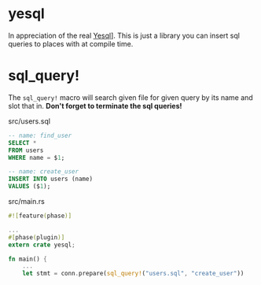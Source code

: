 yesql
=====

In appreciation of the real [Yesql](https://github.com/krisajenkins/yesql)]. 
This is just a library you can insert sql queries to places with at compile time.

sql_query!
=====

The `sql_query!` macro will search given file for given query by its name
and slot that in. **Don't forget to terminate the sql queries!**

src/users.sql
```sql
-- name: find_user
SELECT *
FROM users
WHERE name = $1;

-- name: create_user
INSERT INTO users (name)
VALUES ($1);
```

src/main.rs
```rust
#![feature(phase)]

...
#[phase(plugin)]
extern crate yesql;

fn main() {
    ...
    let stmt = conn.prepare(sql_query!("users.sql", "create_user"))
```
    
